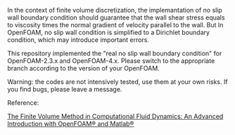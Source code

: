 In the context of finite volume discretization, the implemantation of no slip wall boundary condition should guarantee that the wall shear stress equals to viscosity times the normal gradient of velocity parallel to the wall. But In OpenFOAM, no slip wall condition is simplified to a Dirichlet boundary condition, which may introduce important errors.


This repository implemented the "real no slip wall boundary condition" for OpenFOAM-2.3.x and OpenFOAM-4.x. Please switch to the appropriate branch according to the version of your OpenFOAM. 


Warning: the codes are not intensively tested, use them at your own risks. If you find bugs, please leave a message. 


Reference:

[The Finite Volume Method in Computational Fluid Dynamics: An Advanced Introduction with OpenFOAM® and Matlab®](http://www.springer.com/us/book/9783319168739)

